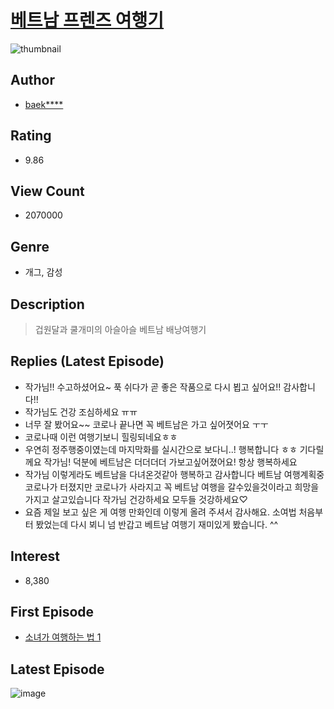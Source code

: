 # [베트남 프렌즈 여행기](https://comic.naver.com/bestChallenge/list?titleId=615398)
![thumbnail](https://image-comic.pstatic.net/user_contents_data/challenge_comic/2019/09/18/271792/thumbnail_202x1649a52bc07_1eb9_4a6c_8d12_cceb4400ba8f_00003154.JPEG)

## Author
- [baek****](https://comic.naver.com/artistTitle?id=271792)

## Rating
- 9.86

## View Count
- 2070000

## Genre
- 개그, 감성

## Description
> 겁원달과 쿨개미의 아슬아슬 베트남 배낭여행기

## Replies (Latest Episode)
- 작가님!! 수고하셨어요~ 푹 쉬다가 곧 좋은 작품으로 다시 뵙고 싶어요!! 감사합니다!!
- 작가님도 건강 조심하세요 ㅠㅠ
- 너무 잘 봤어요~~ 코로나 끝나면 꼭 베트남은 가고 싶어졋어요 ㅜㅜ
- 코로나때 이런 여행기보니 힐링되네요ㅎㅎ
- 우연히 정주행중이였는데 마지막화를 실시간으로 보다니..! 행복합니다 ㅎㅎ 기다릴께요 작가님! 덕분에 베트남은 더더더더 가보고싶어졌어요! 항상 행복하세요
- 작가님 이렇게라도 베트남을 다녀온것같아 행복하고 감사합니다 베트남 여행계획중 코로나가 터졌지만 코로나가 사라지고 꼭 베트남 여행을 갈수있을것이라고 희망을가지고 살고있습니다 작가님 건강하세요 모두들 것강하세요♡
- 요즘 제일 보고 싶은 게 여행 만화인데 이렇게 올려 주셔서 감사해요. 소여법 처음부터 봤었는데 다시 뵈니 넘 반갑고 베트남 여행기 재미있게 봤습니다. ^^

## Interest
- 8,380

## First Episode
- [소녀가 여행하는 법 1](https://comic.naver.com/bestChallenge/detail?titleId=615398&no=14)

## Latest Episode
![image](https://image-comic.pstatic.net/user_contents_data/challenge_comic/2022/09/10/271792/upload_7305464442680522339.jpeg)
